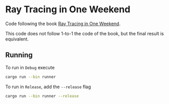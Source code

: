 # Ray Tracing in One Weekend
Code following the book [Ray Tracing in One Weekend](https://raytracing.github.io/books/RayTracingInOneWeekend.html).  

This code does not follow 1-to-1 the code of the book, but the final result is equivalent.

## Running  
To run in `Debug` execute  
```bash
cargo run --bin runner
```

To run in `Release`, add the `--release` flag  
```bash
cargo run --bin runner --release
```
